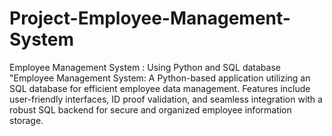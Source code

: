 # Project-Employee-Management-System
Employee Management System :  Using Python and SQL database 
"Employee Management System: A Python-based application utilizing an SQL database for efficient employee data management. Features include user-friendly interfaces, ID proof validation, and seamless integration with a robust SQL backend for secure and organized employee information storage.
